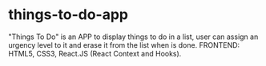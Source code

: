 # things-to-do-app
"Things To Do" is an APP to display things to do in a list, user can assign an urgency level to it and erase it from the list when is done. FRONTEND: HTML5, CSS3, React.JS (React Context and Hooks).
